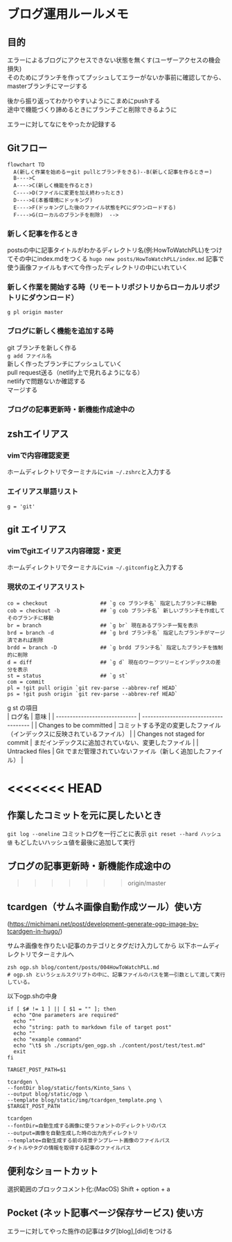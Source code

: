 # ブログ運用ルールメモ


## 目的
エラーによるブログにアクセスできない状態を無くす(ユーザーアクセスの機会損失)  
そのためにブランチを作ってプッシュしてエラーがないか事前に確認してから、masterブランチにマージする  

後から振り返ってわかりやすいようにこまめにpushする  
途中で機能づくり諦めるときにブランチごと削除できるように  

エラーに対してなにをやったか記録する 
## Gitフロー  
```mermaid
flowchart TD  
  A(新しく作業を始める＝git pullとブランチをきる)--B(新しく記事を作るとき＝)
  B---->C
  A---->C(新しく機能を作るとき)  
  C---->D(ファイルに変更を加え終わったとき)  
  D---->E(本番環境にドッキング)  
  E---->F(ドッキングした後のファイル状態をPCにダウンロードする)  
  F---->G(ローカルのブランチを削除)  --> 

```


### 新しく記事を作るとき
postsの中に記事タイトルがわかるディレクトリ名(例:HowToWatchPLL)をつけてその中にindex.mdをつくる
`hugo new posts/HowToWatchPLL/index.md`
記事で使う画像ファイルもすべて今作ったディレクトリの中にいれていく

### 新しく作業を開始する時（リモートリポジトリからローカルリポジトリにダウンロード）
`g pl origin master`
### ブログに新しく機能を追加する時
git ブランチを新しく作る  
`g add ファイル名`  
新しく作ったブランチにプッシュしていく  
pull request送る（netlify上で見れるようになる）  
netlifyで問題ないか確認する  
マージする  

### ブログの記事更新時・新機能作成途中の
## zshエイリアス
### vimで内容確認変更  
ホームディレクトリでターミナルに`vim ~/.zshrc`と入力する  

### エイリアス単語リスト
```
g = 'git'
```

## git エイリアス
### vimでgitエイリアス内容確認・変更
ホームディレクトリでターミナルに`vim ~/.gitconfig`と入力する

### 現状のエイリアスリスト  
```
co = checkout                 ## `g co ブランチ名` 指定したブランチに移動   
cob = checkout -b             ## `g cob ブランチ名` 新しいブランチを作成してそのブランチに移動
br = branch                   ## `g br` 現在あるブランチ一覧を表示
brd = branch -d               ## `g brd ブランチ名` 指定したブランチがマージ済であれば削除
brdd = branch -D              ## `g brdd ブランチ名` 指定したブランチを強制的に削除
d = diff                      ## `g d` 現在のワークツリーとインデックスの差分を表示
st = status                   ## `g st` 
com = commit  
pl = !git pull origin `git rev-parse --abbrev-ref HEAD`  
ps = !git push origin `git rev-parse --abbrev-ref HEAD`  
```

g st の項目  
| ログ名                           | 意味                                    |
| ----------------------------- | ------------------------------------- |
| Changes to be committed       | コミットする予定の変更したファイル（インデックスに反映されているファイル） |
| Changes not staged for commit | まだインデックスに追加されていない、変更したファイル            |
| Untracked files               | Git でまだ管理されていないファイル（新しく追加したファイル）      |  

<<<<<<< HEAD
=======
## 作業したコミットを元に戻したいとき
`git log --oneline`  コミットログを一行ごとに表示
`git reset --hard ハッシュ値` もどしたいハッシュ値を最後に追加して実行

## ブログの記事更新時・新機能作成途中の
>>>>>>> origin/master

## tcardgen（サムネ画像自動作成ツール）使い方
(https://michimani.net/post/development-generate-ogp-image-by-tcardgen-in-hugo/)  

サムネ画像を作りたい記事のカテゴリとタグだけ入力してから
以下ホームディレクトリでターミナルへ  
```
zsh ogp.sh blog/content/posts/004HowToWatchPLL.md
# ogp.sh というシェルスクリプトの中に、記事ファイルのパスを第一引数として渡して実行している。
```
以下ogp.shの中身
```
if [ $# != 1 ] || [ $1 = "" ]; then
  echo "One parameters are required"
  echo ""
  echo "string: path to markdown file of target post"
  echo ""
  echo "example command"
  echo "\t$ sh ./scripts/gen_ogp.sh ./content/post/test/test.md"
  exit
fi

TARGET_POST_PATH=$1

tcardgen \
--fontDir blog/static/fonts/Kinto_Sans \
--output blog/static/ogp \
--template blog/static/img/tcardgen_template.png \
$TARGET_POST_PATH
```
```
tcardgen 
--fontDir=自動生成する画像に使うフォントのディレクトリのパス 
--output=画像を自動生成した時の出力先ディレクトリ 
--template=自動生成する前の背景テンプレート画像のファイルパス 
タイトルやタグの情報を取得する記事のファイルパス
```

## 便利なショートカット
選択範囲のブロックコメント化:(MacOS) Shift + option + a  

## Pocket (ネット記事ページ保存サービス) 使い方
エラーに対してやった施作の記事はタグ[blog],[did]をつける  
